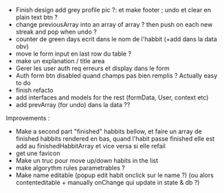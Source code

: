 - Finish design add grey profile pic ?:  et make footer ; undo et clear en plain text btn ?
- change previousArray into an array of array ? then push on each new streak and pop when undo ?
- counter de green days ecrit dans le nom de l'habbit (+add dans la data obv)
- move le form input en last row du table ?
- make un explanation / title area
- Gerer les user auth req erreurs et display dans le form
- Auth form btn disabled quand champs pas bien remplis ? Actually easy to do
- finish refacto
- add interfaces and models for the rest (formData, User, context etc)
- add prevArray (for undo) dans la data ??

Improvements :
- Make a second part "finished" habbits bellow, et faire un array de finished habbits rendered en bas, quand l'habit passe finished elle est add au finishedHabbitArray et vice versa si elle refail
- get une favicon
- Make un truc pour move up/down habits in the list
- make algorythm rules parametrables ?
- Make name editable (popup edit habit onclick sur le name ?) (ou alors contenteditable + manually onChange qui update in state & db ?)
